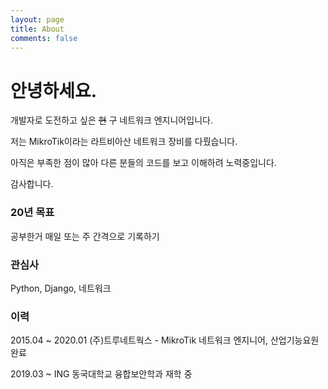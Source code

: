 ```yaml
---
layout: page
title: About
comments: false
---
```



안녕하세요.
======

개발자로 도전하고 싶은 ~~현~~ 구 네트워크 엔지니어입니다.

저는 MikroTik이라는 라트비아산 네트워크 장비를 다뤘습니다.

아직은 부족한 점이 많아 다른 분들의 코드를 보고 이해하려 노력중입니다.

감사합니다.

### 20년 목표
공부한거 매일 또는 주 간격으로 기록하기

### 관심사
Python, Django, 네트워크

### 이력
2015.04 ~ 2020.01 (주)트루네트웍스 - MikroTik 네트워크 엔지니어, 산업기능요원 완료

2019.03 ~ ING 동국대학교 융합보안학과 재학 중

